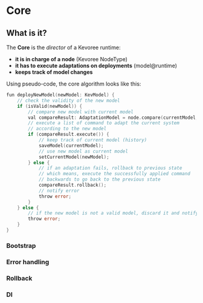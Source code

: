 # Core
## What is it?
The **Core** is the *director* of a Kevoree runtime:
 - **it is in charge of a node** (Kevoree NodeType)
 - **it has to execute adaptations on deployments** (model@runtime)
 - **keeps track of model changes**

Using pseudo-code, the core algorithm looks like this:

```go
fun deployNewModel(newModel: KevModel) {
    // check the validity of the new model
    if (isValid(newModel)) {
        // compare new model with current model
        val compareResult: AdaptationModel = node.compare(currentModel, newModel);
        // execute a list of command to adapt the current system
        // according to the new model
        if (compareResult.execute()) {
            // keep track of current model (history)
            saveModel(currentModel);
            // use new model as current model
            setCurrentModel(newModel);
        } else {
            // if an adaptation fails, rollback to previous state
            // which means, execute the successfully applied command
            // backwards to go back to the previous state
            compareResult.rollback();
            // notify error
            throw error;
        }
    } else {
        // if the new model is not a valid model, discard it and notify
        throw error;
    }
}
```

### Bootstrap
### Error handling
### Rollback
### DI
